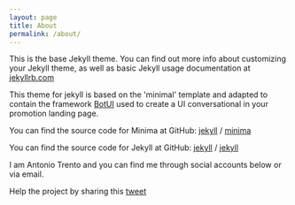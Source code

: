 ```yaml
---
layout: page
title: About
permalink: /about/
---
```


This is the base Jekyll theme. You can find out more info about customizing your Jekyll theme, as well as basic Jekyll usage documentation at [jekyllrb.com](https://jekyllrb.com/)

This theme for jekyll is based on the 'minimal' template and adapted to contain the framework [BotUI](https://github.com/moinism/botui) used to create a UI conversational in your promotion landing page.

You can find the source code for Minima at GitHub:
[jekyll][jekyll-organization] /
[minima](https://github.com/jekyll/minima)

You can find the source code for Jekyll at GitHub:
[jekyll][jekyll-organization] /
[jekyll](https://github.com/jekyll/jekyll)


[jekyll-organization]: https://github.com/jekyll

I am Antonio Trento and you can find me through social accounts below or via email.

Help the project by sharing this [tweet](https://twitter.com/lantoniotrento/status/894954672921997312) 
